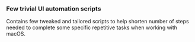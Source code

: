 
### Few trivial UI automation scripts

Contains few tweaked and tailored scripts to help shorten number of steps needed to complete some specific repetitive tasks when working with macOS.

